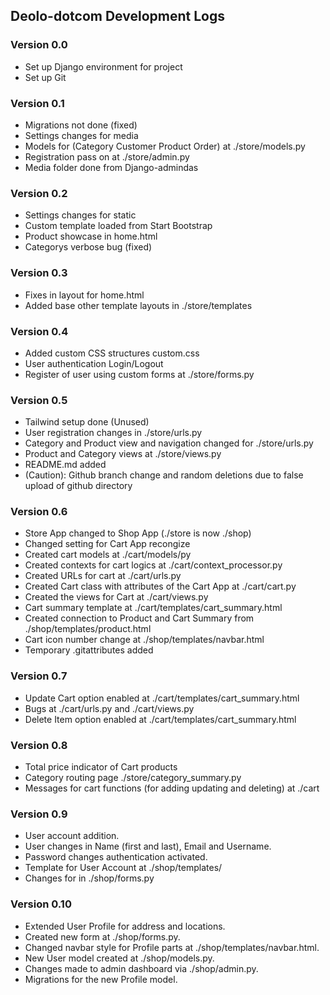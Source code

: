 ## Deolo-dotcom Development Logs

### Version 0.0
- Set up Django environment for project
- Set up Git

### Version 0.1
- Migrations not done (fixed)
- Settings changes for media
- Models for (Category Customer Product Order) at ./store/models.py
- Registration pass on at ./store/admin.py
- Media folder done from Django-admindas

### Version 0.2
- Settings changes for static
- Custom template loaded from Start Bootstrap
- Product showcase in home.html
- Categorys verbose bug (fixed)

### Version 0.3
- Fixes in layout for home.html
- Added base other template layouts in ./store/templates

### Version 0.4
- Added custom CSS structures custom.css
- User authentication Login/Logout
- Register of user using custom forms at ./store/forms.py

### Version 0.5
- Tailwind setup done (Unused)
- User registration changes in ./store/urls.py
- Category and Product view and navigation changed for ./store/urls.py
- Product and Category views at ./store/views.py
- README.md added
- (Caution): Github branch change and random deletions due to false upload of github directory

### Version 0.6
- Store App changed to Shop App (./store is now ./shop)
- Changed setting for Cart App recongize
- Created cart models at ./cart/models/py
- Created contexts for cart logics at ./cart/context_processor.py
- Created URLs for cart at ./cart/urls.py
- Created Cart class with attributes of the Cart App at ./cart/cart.py
- Created the views for Cart at ./cart/views.py
- Cart summary template at ./cart/templates/cart_summary.html
- Created connection to Product and Cart Summary from ./shop/templates/product.html
- Cart icon number change at ./shop/templates/navbar.html
- Temporary .gitattributes added

### Version 0.7
- Update Cart option enabled at ./cart/templates/cart_summary.html
- Bugs at ./cart/urls.py and ./cart/views.py
- Delete Item option enabled at ./cart/templates/cart_summary.html

### Version 0.8
- Total price indicator of Cart products
- Category routing page ./store/category_summary.py
- Messages for cart functions (for adding updating and deleting) at ./cart

### Version 0.9
- User account addition.
- User changes in Name (first and last), Email and Username.
- Password changes authentication activated.
- Template for User Account at ./shop/templates/
- Changes for in ./shop/forms.py

### Version 0.10
- Extended User Profile for address and locations.
- Created new form at ./shop/forms.py.
- Changed navbar style for Profile parts at ./shop/templates/navbar.html.
- New User model created at ./shop/models.py.
- Changes made to admin dashboard via ./shop/admin.py.
- Migrations for the new Profile model.